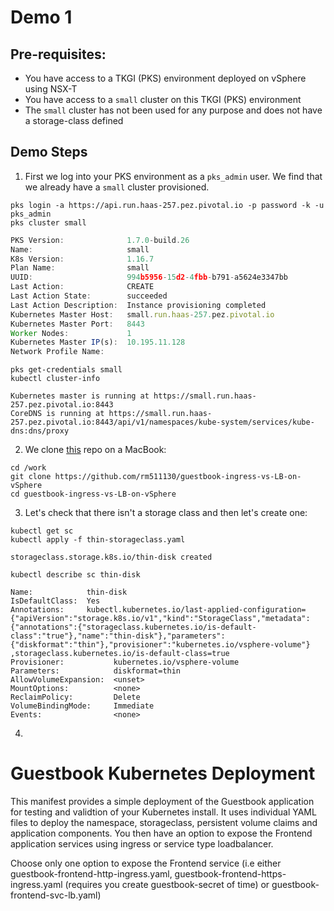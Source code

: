 # Demo 1

## Pre-requisites:

- You have access to a TKGI (PKS) environment deployed on vSphere using NSX-T
- You have access to a `small` cluster on this TKGI (PKS) environment
- The `small` cluster has not been used for any purpose and does not have a storage-class defined

## Demo Steps

1. First we log into your PKS environment as a `pks_admin` user. We find that we already have a `small` cluster provisioned.

```
pks login -a https://api.run.haas-257.pez.pivotal.io -p password -k -u pks_admin
pks cluster small
```
```javascript
PKS Version:              1.7.0-build.26
Name:                     small
K8s Version:              1.16.7
Plan Name:                small
UUID:                     994b5956-15d2-4fbb-b791-a5624e3347bb
Last Action:              CREATE
Last Action State:        succeeded
Last Action Description:  Instance provisioning completed
Kubernetes Master Host:   small.run.haas-257.pez.pivotal.io
Kubernetes Master Port:   8443
Worker Nodes:             1
Kubernetes Master IP(s):  10.195.11.128
Network Profile Name:
```
```
pks get-credentials small
kubectl cluster-info
```
```
Kubernetes master is running at https://small.run.haas-257.pez.pivotal.io:8443
CoreDNS is running at https://small.run.haas-257.pez.pivotal.io:8443/api/v1/namespaces/kube-system/services/kube-dns:dns/proxy
```

2. We clone [this](https://github.com/rm511130/guestbook-ingress-vs-LB-on-vSphere) repo on a MacBook:

```
cd /work
git clone https://github.com/rm511130/guestbook-ingress-vs-LB-on-vSphere
cd guestbook-ingress-vs-LB-on-vSphere
```

3. Let's check that there isn't a storage class and then let's create one:

```
kubectl get sc
kubectl apply -f thin-storageclass.yaml
```
```
storageclass.storage.k8s.io/thin-disk created
```
```
kubectl describe sc thin-disk
```
```
Name:            thin-disk
IsDefaultClass:  Yes
Annotations:     kubectl.kubernetes.io/last-applied-configuration={"apiVersion":"storage.k8s.io/v1","kind":"StorageClass","metadata":{"annotations":{"storageclass.kubernetes.io/is-default-class":"true"},"name":"thin-disk"},"parameters":{"diskformat":"thin"},"provisioner":"kubernetes.io/vsphere-volume"}
,storageclass.kubernetes.io/is-default-class=true
Provisioner:           kubernetes.io/vsphere-volume
Parameters:            diskformat=thin
AllowVolumeExpansion:  <unset>
MountOptions:          <none>
ReclaimPolicy:         Delete
VolumeBindingMode:     Immediate
Events:                <none>
```

4. 



# Guestbook Kubernetes Deployment

This manifest provides a simple deployment of the Guestbook application for testing and validtion of your Kubernetes install.  It uses individual YAML files to deploy the namespace, storageclass, persistent volume claims and application components.  You then have an option to expose the Frontend application services using ingress or service type loadbalancer.  

Choose only one option to expose the Frontend service (i.e either guestbook-frontend-http-ingress.yaml, guestbook-frontend-https-ingress.yaml (requires you create guestbook-secret of time) or guestbook-frontend-svc-lb.yaml)
